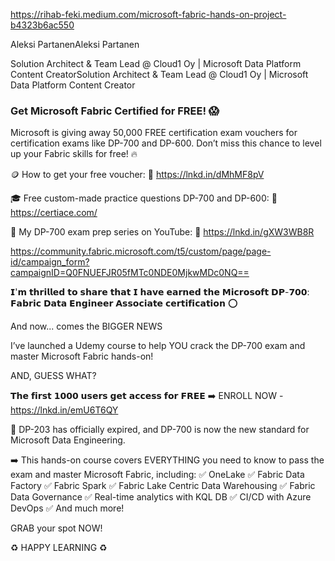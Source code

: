 https://rihab-feki.medium.com/microsoft-fabric-hands-on-project-b4323b6ac550

Aleksi PartanenAleksi Partanen
 
Solution Architect & Team Lead @ Cloud1 Oy | Microsoft Data Platform Content CreatorSolution Architect & Team Lead @ Cloud1 Oy | Microsoft Data Platform Content Creator
 
 
### Get Microsoft Fabric Certified for FREE! 😱

Microsoft is giving away 50,000 FREE certification exam vouchers for certification exams like DP-700 and DP-600. Don’t miss this chance to level up your Fabric skills for free! 🔥

🪙 How to get your free voucher:
🔗 https://lnkd.in/dMhMF8pV

🎓 Free custom-made practice questions DP-700 and DP-600:
🔗 https://certiace.com/

🎥 My DP-700 exam prep series on YouTube:
🔗 https://lnkd.in/gXW3WB8R

  
https://community.fabric.microsoft.com/t5/custom/page/page-id/campaign_form?campaignID=Q0FNUEFJR05fMTc0NDE0MjkwMDc0NQ==


 𝗜'𝗺 𝘁𝗵𝗿𝗶𝗹𝗹𝗲𝗱 𝘁𝗼 𝘀𝗵𝗮𝗿𝗲 𝘁𝗵𝗮𝘁 𝗜 𝗵𝗮𝘃𝗲 𝗲𝗮𝗿𝗻𝗲𝗱 𝘁𝗵𝗲 𝗠𝗶𝗰𝗿𝗼𝘀𝗼𝗳𝘁 𝗗𝗣-𝟳𝟬𝟬: 𝗙𝗮𝗯𝗿𝗶𝗰 𝗗𝗮𝘁𝗮 𝗘𝗻𝗴𝗶𝗻𝗲𝗲𝗿 𝗔𝘀𝘀𝗼𝗰𝗶𝗮𝘁𝗲 𝗰𝗲𝗿𝘁𝗶𝗳𝗶𝗰𝗮𝘁𝗶𝗼𝗻 ⭕ 

And now... comes the BIGGER NEWS

I’ve launched a Udemy course to help YOU crack the DP-700 exam and master Microsoft Fabric hands-on!

AND, GUESS WHAT?

𝗧𝗵𝗲 𝗳𝗶𝗿𝘀𝘁 𝟭𝟬𝟬𝟬 𝘂𝘀𝗲𝗿𝘀 𝗴𝗲𝘁 𝗮𝗰𝗰𝗲𝘀𝘀 𝗳𝗼𝗿 𝗙𝗥𝗘𝗘 
➡️ ENROLL NOW - https://lnkd.in/emU6T6QY

📌 DP-203 has officially expired, and DP-700 is now the new standard for Microsoft Data Engineering.

➡️ This hands-on course covers EVERYTHING you need to know to pass the exam and master Microsoft Fabric, including:
 ✅ OneLake
 ✅ Fabric Data Factory 
 ✅ Fabric Spark 
 ✅ Fabric Lake Centric Data Warehousing
 ✅ Fabric Data Governance
 ✅ Real-time analytics with KQL DB
 ✅ CI/CD with Azure DevOps
 ✅ And much more!

GRAB your spot NOW!

♻️ HAPPY LEARNING ♻️ 
